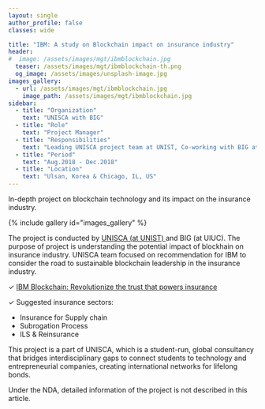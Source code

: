 ```yaml
---
layout: single
author_profile: false
classes: wide

title: "IBM: A study on Blockchain impact on insurance industry"
header:
#  image: /assets/images/mgt/ibmblockchain.jpg
  teaser: /assets/images/mgt/ibmblockchain-th.png
  og_image: /assets/images/unsplash-image.jpg
images_gallery:
  - url: /assets/images/mgt/ibmblockchain.jpg
    image_path: /assets/images/mgt/ibmblockchain.jpg
sidebar:
  - title: "Organization"
    text: "UNISCA with BIG"
  - title: "Role"
    text: "Project Manager"
  - title: "Responsibilities"
    text: "Leading UNISCA project team at UNIST, Co-working with BIG at UIUC" 
  - title: "Period"
    text: "Aug.2018 - Dec.2018"
  - title: "Location"
    text: "Ulsan, Korea & Chicago, IL, US" 
---
```


In-depth project on blockchain technology and its impact on the insurance industry. 

{% include gallery id="images_gallery" %}

The project is conducted by <a href="http://www.unisca.or.kr" class="no-uline"> UNISCA (at UNIST) </a>  and BIG (at UIUC). The purpose of project is understanding the potential impact of blockhain on insurance industry. UNISCA team focused on recommendation for IBM to consider the road to sustainable blockchain leadership in the insurance industry. 

&#10003;  <a href="https://www.ibm.com/blockchain/industries/insurance" class="no-uline"> IBM Blockchain: Revolutionize the trust that powers insurance </a>

&#10003;  Suggested insurance sectors:
<ul>
  <li> Insurance for Supply chain </li>
  <li> Subrogation Process </li>
  <li> ILS & Reinsurance </li>
</ul>

This project is a part of UNISCA, which is a student-run, global consultancy that bridges interdisciplinary gaps to connect students to technology and entrepreneurial companies, creating international networks for lifelong bonds. 

Under the NDA, detailed information of the project is not described in this article.
